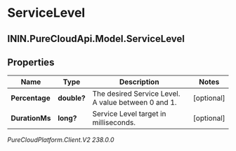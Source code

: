 # ServiceLevel

## ININ.PureCloudApi.Model.ServiceLevel

## Properties

|Name | Type | Description | Notes|
|------------ | ------------- | ------------- | -------------|
| **Percentage** | **double?** | The desired Service Level. A value between 0 and 1. | [optional] |
| **DurationMs** | **long?** | Service Level target in milliseconds. | [optional] |



_PureCloudPlatform.Client.V2 238.0.0_
